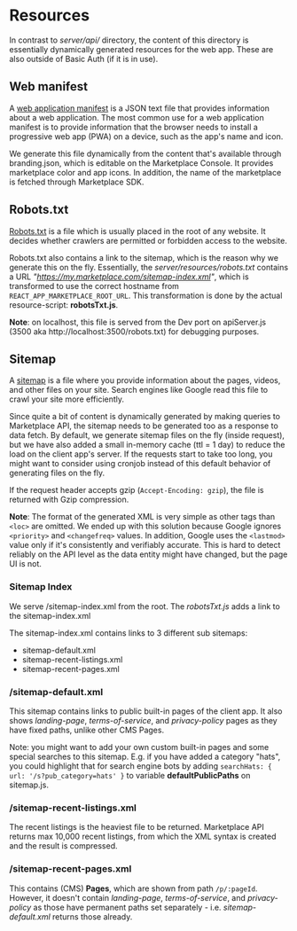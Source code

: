 # Resources

In contrast to _server/api/_ directory, the content of this directory is essentially dynamically
generated resources for the web app. These are also outside of Basic Auth (if it is in use).

## Web manifest

A [web application manifest](https://developer.mozilla.org/en-US/docs/Web/Manifest) is a JSON text
file that provides information about a web application. The most common use for a web application
manifest is to provide information that the browser needs to install a progressive web app (PWA) on
a device, such as the app's name and icon.

We generate this file dynamically from the content that's available through branding.json, which is
editable on the Marketplace Console. It provides marketplace color and app icons. In addition, the
name of the marketplace is fetched through Marketplace SDK.

## Robots.txt

[Robots.txt](https://developer.mozilla.org/en-US/docs/Glossary/Robots.txt) is a file which is
usually placed in the root of any website. It decides whether crawlers are permitted or forbidden
access to the website.

Robots.txt also contains a link to the sitemap, which is the reason why we generate this on the fly.
Essentially, the _server/resources/robots.txt_ contains a URL
_"https://my.marketplace.com/sitemap-index.xml"_, which is transformed to use the correct hostname
from `REACT_APP_MARKETPLACE_ROOT_URL`. This transformation is done by the actual resource-script:
**robotsTxt.js**.

**Note**: on localhost, this file is served from the Dev port on apiServer.js (3500 aka
http://localhost:3500/robots.txt) for debugging purposes.

## Sitemap

A [sitemap](https://developers.google.com/search/docs/crawling-indexing/sitemaps/overview) is a file
where you provide information about the pages, videos, and other files on your site. Search engines
like Google read this file to crawl your site more efficiently.

Since quite a bit of content is dynamically generated by making queries to Marketplace API, the
sitemap needs to be generated too as a response to data fetch. By default, we generate sitemap files
on the fly (inside request), but we have also added a small in-memory cache (ttl = 1 day) to reduce
the load on the client app's server. If the requests start to take too long, you might want to
consider using cronjob instead of this default behavior of generating files on the fly.

If the request header accepts gzip (`Accept-Encoding: gzip`), the file is returned with Gzip
compression.

**Note**: The format of the generated XML is very simple as other tags than `<loc>` are omitted. We
ended up with this solution because Google ignores `<priority>` and `<changefreq>` values. In
addition, Google uses the `<lastmod>` value only if it's consistently and verifiably accurate. This
is hard to detect reliably on the API level as the data entity might have changed, but the page UI
is not.

### Sitemap Index

We serve /sitemap-index.xml from the root. The _robotsTxt.js_ adds a link to the sitemap-index.xml

The sitemap-index.xml contains links to 3 different sub sitemaps:

- sitemap-default.xml
- sitemap-recent-listings.xml
- sitemap-recent-pages.xml

### /sitemap-default.xml

This sitemap contains links to public built-in pages of the client app. It also shows
_landing-page_, _terms-of-service_, and _privacy-policy_ pages as they have fixed paths, unlike
other CMS Pages.

Note: you might want to add your own custom built-in pages and some special searches to this
sitemap. E.g. if you have added a category "hats", you could highlight that for search engine bots
by adding `searchHats: { url: '/s?pub_category=hats' }` to variable **defaultPublicPaths** on
sitemap.js.

### /sitemap-recent-listings.xml

The recent listings is the heaviest file to be returned. Marketplace API returns max 10,000 recent
listings, from which the XML syntax is created and the result is compressed.

### /sitemap-recent-pages.xml

This contains (CMS) **Pages**, which are shown from path `/p/:pageId`. However, it doesn't contain
_landing-page_, _terms-of-service_, and _privacy-policy_ as those have permanent paths set
separately - i.e. _sitemap-default.xml_ returns those already.
